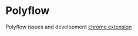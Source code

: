 # Polyflow
Polyflow issues and development [chrome extension](https://github.com/Minimum-run/polyflow/releases/tag/test)
